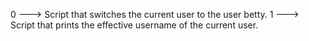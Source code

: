 0 ---> Script that switches the current user to the user betty.
1 ---> Script that prints the effective username of the current user.


